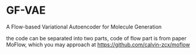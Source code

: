 # GF-VAE
A Flow-based Variational Autoencoder for Molecule Generation

the code can be separated into two parts, code of flow part is from paper MoFlow, which you may approach at https://github.com/calvin-zcx/moflow
